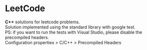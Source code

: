 # LeetCode
**C++** solutions for leetcode problems.  
Solution implemented using the standard library with google test.    
PS: if you want to run the tests with Visual Studio, please disable the precompiled headers.  
Configuration properties > C/C++ > Precompiled Headers